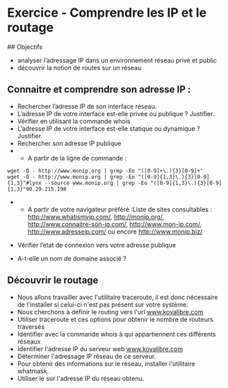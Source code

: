 # Exercice - Comprendre les IP et le routage

## Objectifs
* analyser l’adressage IP dans un environnement réseau privé et public
* découvrir la notion de routes sur un réseau

## Connaitre et comprendre son adresse IP : 

* Rechercher l’adresse IP de son interface réseau.
* L’adresse IP de votre interface est-elle privée ou publique ? Justifier.
* Vérifier en utilisant la commande whois
* L’adresse IP de votre interface est-elle statique ou dynamique ? Justifier. 
* Rechercher son adresse IP publique
* * A partir de la ligne de commande :
```
wget -O - http://www.monip.org | grep -Eo "([0-9]+\.){3}[0-9]+"
wget -O - http://www.monip.org | grep -Eo "([0-9]{1,3}\.){3}[0-9]{1,3}"#lynx --source www.monip.org | grep -Eo "([0-9]{1,3}\.){3}[0-9]{1,3}"90.29.215.198
```
* * A partir de votre navigateur préféré :Liste de sites consultables : http://www.whatismyip.com/, http://monip.org/, http://www.connaitre-son-ip.com/, http://www.mon-ip.com/, http://www.adresseip.com/ ou encore http://www.monip.biz/

* Vérifier l’état de connexion vers votre adresse publique

* A-t-elle un nom de domaine associé ?

## Découvrir le routage 

* Nous allons travailler avec l'utilitaire traceroute, il est donc nécessaire de l'installer si celui-ci n'est pas présent sur votre système.
* Nous cherchons à définir le routing vers l'url www.kovalibre.com 
* Utiliser traceroute et ces options pour obtenir le nombre de routeurs traversés 
* Identifier avec la commande whois à qui appartiennent ces différents réseaux 
* Identifier l'adresse IP du serveur web www.kovalibre.com
* Déterminer l'adressage IP réseau de ce serveur. 
* Pour obtenir des informations sur le réseau, installer l'utilitaire whatmask. 
* Utiliser le sur l'adresse IP du réseau obtenu. 